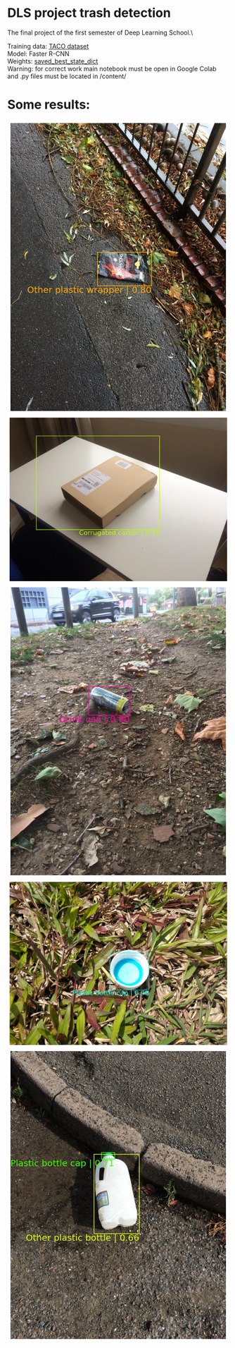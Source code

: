 # DLS project trash detection
 The final project of the first semester of Deep Learning School.\
 
 Training data: [TACO dataset](http://tacodataset.org)\
 Model: Faster R-CNN\
 Weights: [saved_best_state_dict](https://drive.google.com/file/d/1Ix9k97qdpOF1cER5MpVwYgdY5pFDR6s9/view?usp=sharing)\
 Warning: for correct work main notebook must be open in Google Colab and .py files must be located in /content/
 
# Some results:

![1 example](./results/1.png)\
![2 example](./results/2.png)\
![3 example](./results/3.png)\
![4 example](./results/4.png)\
![5 example](./results/5.png)
